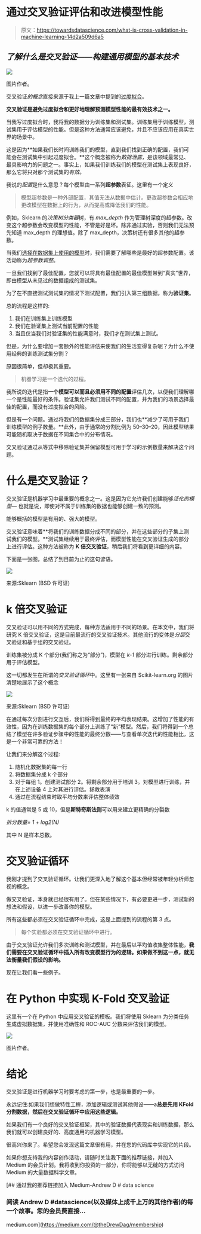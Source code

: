 # 通过交叉验证评估和改进模型性能

> 原文：<https://towardsdatascience.com/what-is-cross-validation-in-machine-learning-14d2a509d6a5>

## *了解什么是交叉验证——构建通用模型的基本技术*

![](img/d54dd9f26eae51fd726e914221862c2c.png)

图片作者。

交叉验证*的概念*直接来源于我上一篇文章中提到的[过度拟合](/overcome-the-biggest-obstacle-in-machine-learning-overfitting-cca026873970)。

**交叉验证是避免过度拟合和更好地理解预测模型性能的最有效技术之一。**

当我写过度拟合时，我将我的数据分为训练集和测试集。训练集用于训练模型，测试集用于评估模型的性能。但是这种方法通常应该避免，并且不应该应用在真实世界的场景中。

这是因为**如果我们长时间训练我们的模型，直到我们找到正确的配置，我们可能会在测试集中引起过度拟合。**这个概念被称为*数据泄露*，是该领域最常见、最具影响力的问题之一。事实上，如果我们训练我们的模型在测试集上表现良好，那么它将只对那个测试集的*有效。*

我说的*配置*是什么意思？每个模型由一系列**超参数**表征。这里有一个定义

> 模型超参数是一种外部配置，其值无法从数据中估计。更改超参数会相应地更改模型在数据上的行为，从而提高或降低我们的性能。

例如，Sklearn 的*决策树分类器*树，有 *max_depth* 作为管理树深度的超参数。改变这个超参数会改变模型的性能，不管是好是坏。除非通过实验，否则我们无法预先知道 max_depth 的理想值。除了 max_depth，决策树还有很多其他的超参数。

当我们[选择在数据集上使用的模型](https://pub.towardsai.net/a-framework-for-model-selection-ea4dcda2cb3a)时，我们需要了解哪些是最好的超参数配置。该活动称为*超参数调整*。

一旦我们找到了最佳配置，您就可以将具有最佳配置的最佳模型带到“真实”世界，即由模型从未见过的数据组成的测试集。

为了在不直接测试测试集的情况下测试配置，我们引入第三组数据，称为**验证集**。

总的流程是这样的:

1.  我们在训练集上训练模型
2.  我们在验证集上测试当前配置的性能
3.  当且仅当我们对验证集的性能满意时，我们才在测试集上测试。

但是，为什么要增加一套额外的性能评估来使我们的生活变得复杂呢？为什么不使用经典的训练测试集分割？

原因很简单，但却极其重要。

> 机器学习是一个迭代的过程。

我所说的迭代是指**一个模型可以而且必须用不同的配置**评估几次，以便我们理解哪一个是性能最好的条件。验证集允许我们测试不同的配置，并为我们的场景选择最佳的配置，而没有过度拟合的风险。

但是有一个问题。通过将我们的数据集分成三部分，我们也**减少了可用于我们训练模型的例子数量。**此外，由于通常的分割比例为 50–30–20，因此模型结果可能随机取决于数据在不同集合中的分布情况。

交叉验证通过从等式中移除验证集并保留模型可用于学习的示例数量来解决这个问题。

# 什么是交叉验证？

交叉验证是机器学习中最重要的概念之一。这是因为它允许我们创建能够*泛化的模型—* 也就是说，即使对不属于训练集的数据也能够创建一致的预测。

能够概括的模型是有用的、强大的模型。

交叉验证意味着**将我们的训练数据分成不同的部分，并在这些部分的子集上测试我们的模型。**测试集继续用于最终评估，而模型性能在交叉验证生成的部分上进行评估。这种方法被称为 **K 倍交叉验证**，稍后我们将看到更详细的内容。

下面是一张图，总结了到目前为止的这句谚语。

![](img/c57cbbb0729962d9c4f77d6f3bdfaf14.png)

来源:Sklearn (BSD 许可证)

# k 倍交叉验证

交叉验证可以用不同的方式完成，每种方法适用于不同的场景。在本文中，我们将研究 K 倍交叉验证，这是目前最流行的交叉验证技术。其他流行的变体是*分层*交叉验证和基于组的交叉验证。

训练集被分成 K 个部分(我们称之为“部分”)，模型在 *k-1* 部分进行训练。剩余部分用于评估模型。

这一切都发生在所谓的*交叉验证循环*中。这里有一张来自 Scikit-learn.org 的图片清楚地展示了这个概念

![](img/2ed82181a3934748ee0add8b641e1499.png)

来源:Sklearn (BSD 许可证)

在通过每次分割进行交互后，我们将得到最终的平均表现结果。这增加了性能的有效性，因为在训练数据集的每个部分上训练了“新”模型。然后，我们将得到一个总结了模型在许多验证步骤中的性能的最终分数——与查看单次迭代的性能相比，这是一个非常可靠的方法！

让我们来分解这个过程:

1.  随机化数据集的每一行
2.  将数据集分成 k 个部分
3.  对于每组
    1。创建测试部分
    2。将剩余部分用于培训
    3。对模型进行训练，并在上述设备
    4 上对其进行评估。拯救表演
4.  通过在流程结束时取平均分数来评估整体绩效

k 的值通常是 5 或 10，但是**斯特奇斯法则**可以用来建立更精确的分裂数

*拆分数量= 1 + log2(N)*

其中 N 是样本总数。

# 交叉验证循环

我刚才提到了交叉验证循环。让我们更深入地了解这个基本但经常被年轻分析师忽视的概念。

做交叉验证，本身就已经很有用了。但在某些情况下，有必要更进一步，测试新的想法和假设，以进一步改善你的模型。

所有这些都必须在交叉验证循环中完成，这是上面提到的流程的第 3 点。

> 每个实验都必须在交叉验证循环中进行。

由于交叉验证允许我们多次训练和测试模型，并在最后以平均值收集整体性能，**我们需要在交叉验证循环中插入所有改变模型行为的逻辑。如果做不到这一点，就无法衡量我们假设的影响。**

现在让我们看一些例子。

# 在 Python 中实现 K-Fold 交叉验证

这里有一个在 Python 中应用交叉验证的模板。我们将使用 Sklearn 为分类任务生成虚拟数据集，并使用准确性和 ROC-AUC 分数来评估我们的模型。

![](img/fa599441e1b62a4aa17b40d1cee3cdf8.png)

图片作者。

# 结论

交叉验证是进行机器学习时要考虑的第一步，也是最重要的一步。

永远记住:如果我们想做特性工程，添加逻辑或测试其他假设——a**总是先用 KFold 分割数据，然后在交叉验证循环中应用这些逻辑。**

如果我们有一个良好的交叉验证框架，其中的验证数据代表现实和训练数据，那么我们就可以创建良好的、高度通用的机器学习模型。

很高兴你来了。希望您会发现这篇文章很有用，并在您的代码库中实现它的片段。

如果你想支持我的内容创作活动，请随时关注我下面的推荐链接，并加入 Medium 的会员计划。我将收到你投资的一部分，你将能够以无缝的方式访问 Medium 的大量数据科学文章。

[](https://medium.com/@theDrewDag/membership) [## 通过我的推荐链接加入 Medium-Andrew D # data science

### 阅读 Andrew D #datascience(以及媒体上成千上万的其他作者)的每一个故事。您的会员费直接…

medium.com](https://medium.com/@theDrewDag/membership)